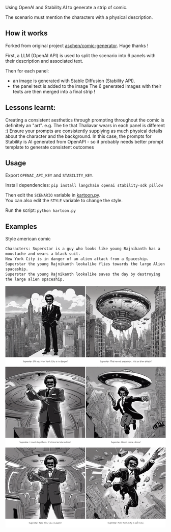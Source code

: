
Using OpenAI and Stability.AI to generate a strip of comic.

The scenario must mention the characters with a physical description.

## How it works
Forked from original project [aschen/comic-generator](https://github.com/Aschen/comics_generator). Huge thanks !

First, a LLM (OpenAI API) is used to split the scenario into 6 panels with their description and associated text.

Then for each panel:
 - an image is generated with Stable Diffusion (Stability API).
 - the panel text is added to the image
The 6 generated images with their texts are then merged into a final strip !

## Lessons learnt:
Creating a consistent aesthetics through prompting throughout the comic is definitely an "art". 
e.g. The tie that Thaliavar wears in each panel is different :)
Ensure your prompts are consistently supplying as much physical details about the character and the background.
In this case, the prompts for Stability is AI generated from OpenAPI - so it probably needs better prompt template to generate consistent outcomes  

## Usage

Export `OPENAI_API_KEY` and `STABILITY_KEY`.

Install dependencies: `pip install langchain openai stability-sdk pillow`

Then edit the `SCENARIO` variable in [kartoon.py](kartoon.py).  
You can also edit the `STYLE` variable to change the style.  

Run the script: `python kartoon.py`

## Examples


Style american comic

```
Characters: Superstar is a guy who looks like young Rajnikanth has a moustache and wears a black suit.
New York City is in danger of an alien attack from a Spaceship. 
Superstar the young Rajnikanth lookalike flies towards the large Alien spaceship.
Superstar the young Rajnikanth lookalike saves the day by destroying the large alien spaceship.
```

![strip-american.png](output/strip.png)
